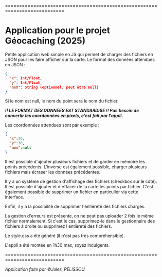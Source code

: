 ===========================================================================

# Application pour le projet Géocaching (2025)

Petite application web simple en JS qui permet de charger des fichiers en JSON pour les faire afficher sur la carte.
Le format des données attendues en JSON :
```JSON
{
  "x": Int/Float,
  "y": Int/Float,
  "nom": String (optionnel, peut être null)
}
```

Si le nom est null, le nom du point sera le nom du fichier.

_**!! LE FORMAT DES DONNÉES EST STANDARDISÉ !! Pas besoin de convertir les coordonnées en pixels, c'est fait par l'appli.**_

Les coordonnées attendues sont par exemple :

```JSON
{
  "x":30,
  "y":30,
  "nom":null
}
```

Il est possible d'ajouter plusieurs fichiers et de garder en mémoire les points précédents. 
L'inverse est également possible, charger plusieurs fichiers mais écraser les données précédentes.

Il y a un système de gestion d'affichage des fichiers (checkbox sur le côté).
Il est possible d'ajouter et d'effacer de la carte les points par fichier.
C'est également possible de supprimer un fichier en particulier via cette interface.

Enfin, il y a la possibilité de supprimer l'entièreté des fichiers chargés.

La gestion d'erreurs est présente, on ne peut pas uploader 2 fois le même fichier normalement.
Si c'est le cas, supprimez-le dans le gestionnaire des fichiers à droite ou supprimez l'entièreté des fichiers.

Le style.css a été généré (il n'est pas très compréhensible).

L'appli a été montée en 1h30 max, soyez indulgents.

===========================================================================

_Application faite par ©Jules_PELISSOU._
